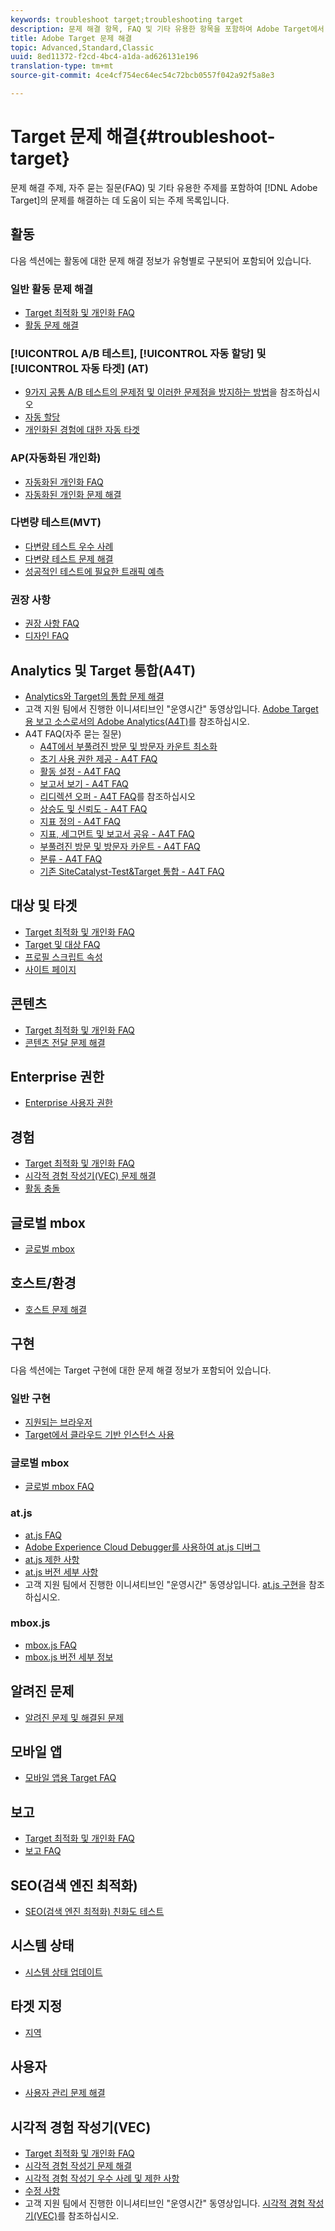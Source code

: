 ```yaml
---
keywords: troubleshoot target;troubleshooting target
description: 문제 해결 항목, FAQ 및 기타 유용한 항목을 포함하여 Adobe Target에서 발생할 수 있는 문제들을 해결하는 데 도움이 되는 주제 목록입니다.
title: Adobe Target 문제 해결
topic: Advanced,Standard,Classic
uuid: 8ed11372-f2cd-4bc4-a1da-ad626131e196
translation-type: tm+mt
source-git-commit: 4ce4cf754ec64ec54c72bcb0557f042a92f5a8e3

---
```



# Target 문제 해결{#troubleshoot-target}

문제 해결 주제, 자주 묻는 질문(FAQ) 및 기타 유용한 주제를 포함하여 [!DNL Adobe Target]의 문제를 해결하는 데 도움이 되는 주제 목록입니다.

## 활동

다음 섹션에는 활동에 대한 문제 해결 정보가 유형별로 구분되어 포함되어 있습니다.

### 일반 활동 문제 해결

* [Target 최적화 및 개인화 FAQ](/help/c-intro/cmp-target-standard-cheatsheet.md)
* [활동 문제 해결](/help/c-activities/c-troubleshooting-activities/troubleshooting-activities.md)

### [!UICONTROL A/B 테스트], [!UICONTROL 자동 할당] 및 [!UICONTROL 자동 타겟] (AT)

* [9가지 공통 A/B 테스트의 문제점 및 이러한 문제점을 방지하는 방법](/help/c-activities/t-test-ab/common-ab-testing-pitfalls.md)을 참조하십시오
* [자동 할당](/help/c-activities/automated-traffic-allocation/automated-traffic-allocation.md)
* [개인화된 경험에 대한 자동 타겟](/help/c-activities/auto-target-to-optimize.md)

### AP(자동화된 개인화)

* [자동화된 개인화 FAQ](/help/c-activities/t-automated-personalization/automated-personalization-faq.md)
* [자동화된 개인화 문제 해결](/help/c-activities/t-automated-personalization/ap-trouble.md)

### 다변량 테스트(MVT)

* [다변량 테스트 우수 사례](/help/c-activities/c-multivariate-testing/best-practices.md)
* [다변량 테스트 문제 해결](/help/c-activities/c-multivariate-testing/best-practices.md)
* [성공적인 테스트에 필요한 트래픽 예측](/help/c-activities/c-multivariate-testing/t-create-multivariate-test/traffic-estimator.md)

### 권장 사항

* [권장 사항 FAQ](/help/c-recommendations/c-recommendations-faq/recommendations-faq.md)
* [디자인 FAQ](/help/c-recommendations/c-design-overview/template-faq.md)

## Analytics 및 Target 통합(A4T)

* [Analytics와 Target의 통합 문제 해결](/help/c-integrating-target-with-mac/a4t/c-a4t-troubleshooting/a4t-troubleshooting.md)
* 고객 지원 팀에서 진행한 이니셔티브인 &quot;운영시간&quot; 동영상입니다. [Adobe Target용 보고 소스로서의 Adobe Analytics(A4T)](/help/c-integrating-target-with-mac/a4t/a4t.md)를 참조하십시오.
* A4T FAQ(자주 묻는 질문)
   * [A4T에서 부풀려진 방문 및 방문자 카운트 최소화](/help/c-integrating-target-with-mac/a4t/c-a4t-troubleshooting/minimizing-inflated-visit-and-visitor-counts-a4t.md)
   * [초기 사용 권한 제공 - A4T FAQ](/help/c-integrating-target-with-mac/a4t/r-a4t-faq/a4t-faq-initial-provisioning.md)
   * [활동 설정 - A4T FAQ](/help/c-integrating-target-with-mac/a4t/r-a4t-faq/a4t-faq-activity-setup.md)
   * [보고서 보기 - A4T FAQ](/help/c-integrating-target-with-mac/a4t/r-a4t-faq/a4t-faq-viewing-reports.md)
   * [리디렉션 오퍼 - A4T FAQ](/help/c-integrating-target-with-mac/a4t/r-a4t-faq/a4t-faq-redirect-offers.md)를 참조하십시오
   * [상승도 및 신뢰도 - A4T FAQ](/help/c-integrating-target-with-mac/a4t/r-a4t-faq/a4t-faq-lift-and-confidence.md)
   * [지표 정의 - A4T FAQ](/help/c-integrating-target-with-mac/a4t/r-a4t-faq/a4t-faq-metric-definition.md)
   * [지표, 세그먼트 및 보고서 공유 - A4T FAQ](/help/c-target/c-troubleshooting-targets-and-audiences/a4t-faq-sharing-metrics-audiences-reports.md)
   * [부풀려진 방문 및 방문자 카운트 - A4T FAQ](/help/c-integrating-target-with-mac/a4t/r-a4t-faq/a4t-faq-inflated-visit-and-visitor-counts.md)
   * [분류 - A4T FAQ](/help/c-integrating-target-with-mac/a4t/r-a4t-faq/a4t-faq-classifications.md)
   * [기존 SiteCatalyst-Test&amp;Target 통합 - A4T FAQ](/help/c-integrating-target-with-mac/a4t/r-a4t-faq/a4t-faq-old-integration.md)

## 대상 및 타겟

* [Target 최적화 및 개인화 FAQ](/help/c-intro/cmp-target-standard-cheatsheet.md)
* [Target 및 대상 FAQ](/help/c-target/c-troubleshooting-targets-and-audiences/troubleshooting-targets-and-audiences.md)
* [프로필 스크립트 속성](/help/c-target/c-visitor-profile/profile-parameters.md)
* [사이트 페이지](/help/c-target/c-audiences/c-target-rules/site-pages.md)

## 콘텐츠

* [Target 최적화 및 개인화 FAQ](/help/c-intro/cmp-target-standard-cheatsheet.md)
* [콘텐츠 전달 문제 해결](/help/c-activities/c-troubleshooting-activities/content-trouble.md)

## Enterprise 권한

* [Enterprise 사용자 권한](/help/administrating-target/c-user-management/property-channel/property-channel.md)

## 경험

* [Target 최적화 및 개인화 FAQ](/help/c-intro/cmp-target-standard-cheatsheet.md)
* [시각적 경험 작성기(VEC) 문제 해결](/help/c-experiences/c-visual-experience-composer/r-troubleshoot-composer/troubleshoot-composer.md)
* [활동 충돌](/help/c-experiences/c-visual-experience-composer/activity-collisions.md)

## 글로벌 mbox

* [글로벌 mbox](/help/c-implementing-target/c-implementing-target-for-client-side-web/c-target-atjs-faq/global-mbox-frequently-asked-questions.md)

## 호스트/환경

* [호스트 문제 해결](/help/administrating-target/hosts.md)

## 구현

다음 섹션에는 Target 구현에 대한 문제 해결 정보가 포함되어 있습니다.

### 일반 구현

* [지원되는 브라우저](/help/c-implementing-target/c-considerations-before-you-implement-target/supported-browsers.md)
* [Target에서 클라우드 기반 인스턴스 사용](/help/c-implementing-target/c-implementing-target-for-client-side-web/c-target-debugging-atjs/targeting-using-cloud-based-instances.md)

### 글로벌 mbox

* [글로벌 mbox FAQ](/help/c-implementing-target/c-implementing-target-for-client-side-web/c-target-atjs-faq/global-mbox-frequently-asked-questions.md)

### at.js

* [at.js FAQ](/help/c-implementing-target/c-implementing-target-for-client-side-web/c-target-atjs-faq/target-atjs-faq.md)
* [Adobe Experience Cloud Debugger를 사용하여 at.js 디버그](/help/c-implementing-target/c-implementing-target-for-client-side-web/c-target-debugging-atjs/target-debugging-atjs.md)
* [at.js 제한 사항](/help/c-implementing-target/c-implementing-target-for-client-side-web/t-mbox-download/c-target-atjs-implementation/target-atjs-limitations.md)
* [at.js 버전 세부 사항](/help/c-implementing-target/c-implementing-target-for-client-side-web/target-atjs-versions.md)
* 고객 지원 팀에서 진행한 이니셔티브인 &quot;운영시간&quot; 동영상입니다. [at.js 구현](/help/c-implementing-target/c-implementing-target-for-client-side-web/t-mbox-download/c-target-atjs-implementation/target-atjs-implementation.md)을 참조하십시오.

### mbox.js

* [mbox.js FAQ](/help/c-implementing-target/c-implementing-target-for-client-side-web/t-mbox-download/mboxjs-frequently-asked-questions.md)
* [mbox.js 버전 세부 정보](/help/c-implementing-target/c-implementing-target-for-client-side-web/t-mbox-download/mboxjs-change-log.md)

## 알려진 문제

* [알려진 문제 및 해결된 문제](/help/r-release-notes/known-issues-resolved-issues.md)

## 모바일 앱

* [모바일 앱용 Target FAQ](/help/c-target-mobile-app/target-for-mobile-apps-faq.md)

## 보고

* [Target 최적화 및 개인화 FAQ](/help/c-intro/cmp-target-standard-cheatsheet.md)
* [보고 FAQ](/help/c-reports/reporting-frequently-asked-questions.md)

## SEO(검색 엔진 최적화)

* [SEO(검색 엔진 최적화) 친화도 테스트](/help/c-implementing-target/c-implementing-target-for-client-side-web/c-how-atjs-works/how-atjs-works.md)

## 시스템 상태

* [시스템 상태 업데이트](/help/r-release-notes/system-status-updates.md)

## 타겟 지정

* [지역](/help/c-target/c-audiences/c-target-rules/geo.md)

## 사용자

* [사용자 관리 문제 해결](/help/administrating-target/c-user-management/c-user-management/troubleshooting-user-management.md)

## 시각적 경험 작성기(VEC)

* [Target 최적화 및 개인화 FAQ](/help/c-intro/cmp-target-standard-cheatsheet.md)
* [시각적 경험 작성기 문제 해결](/help/c-experiences/c-visual-experience-composer/r-troubleshoot-composer/troubleshoot-composer.md)
* [시각적 경험 작성기 우수 사례 및 제한 사항](/help/c-experiences/c-visual-experience-composer/experience-composer-best-practices.md)
* [수정 사항](/help/c-experiences/c-visual-experience-composer/c-vec-code-editor/vec-code-editor.md)
* 고객 지원 팀에서 진행한 이니셔티브인 &quot;운영시간&quot; 동영상입니다. [시각적 경험 작성기(VEC)](/help/c-experiences/c-visual-experience-composer/visual-experience-composer.md)를 참조하십시오.